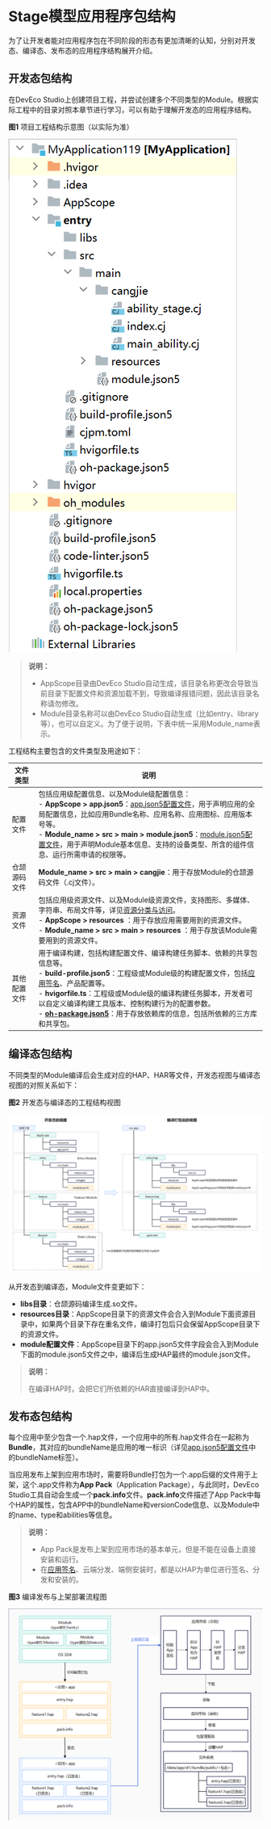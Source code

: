 # Stage模型应用程序包结构

为了让开发者能对应用程序包在不同阶段的形态有更加清晰的认知，分别对开发态、编译态、发布态的应用程序结构展开介绍。

## 开发态包结构

在DevEco Studio上创建项目工程，并尝试创建多个不同类型的Module。根据实际工程中的目录对照本章节进行学习，可以有助于理解开发态的应用程序结构。

**图1** 项目工程结构示意图（以实际为准）

![project](./figures/cangjieProject.png)

> **说明：**
>
> - AppScope目录由DevEco Studio自动生成，该目录名称更改会导致当前目录下配置文件和资源加载不到，导致编译报错问题，因此该目录名称请勿修改。
> - Module目录名称可以由DevEco Studio自动生成（比如entry、library等），也可以自定义。为了便于说明，下表中统一采用Module_name表示。

工程结构主要包含的文件类型及用途如下：

| 文件类型   | 说明 |
|--------|---------------|
| 配置文件   | 包括应用级配置信息、以及Module级配置信息：<br/> - **AppScope &gt; app.json5**：[app.json5配置文件](app-configuration-file.md#app.json5配置文件)，用于声明应用的全局配置信息，比如应用Bundle名称、应用名称、应用图标、应用版本号等。<br/> - **Module_name &gt; src &gt; main &gt; module.json5**：[module.json5配置文件](module-configuration-file.md#module.json5配置文件)，用于声明Module基本信息、支持的设备类型、所含的组件信息、运行所需申请的权限等。 |
| 仓颉源码文件 | **Module_name &gt; src &gt; main &gt; cangjie**：用于存放Module的仓颉源码文件（.cj文件）。 |
| 资源文件   | 包括应用级资源文件、以及Module级资源文件，支持图形、多媒体、字符串、布局文件等，详见[资源分类与访问](../start/ide-resource-categories-and-access.md#资源分类与访问)。<br/> - **AppScope &gt; resources** ：用于存放应用需要用到的资源文件。<br/> - **Module_name &gt; src &gt; main &gt; resources** ：用于存放该Module需要用到的资源文件。                                                                      |
| 其他配置文件 | 用于编译构建，包括构建配置文件、编译构建任务脚本、依赖的共享包信息等。<br/> - **build-profile.json5**：工程级<!--add link-->或Module级<!--add link-->的构建配置文件，包括[应用签名](https://developer.huawei.com/consumer/cn/doc/harmonyos-guides/ide-signing)、产品配置等。 <br/> - **hvigorfile.ts**：工程级或Module级的编译构建任务脚本，开发者可以自定义编译构建工具版本、控制构建行为的配置参数。<br/> - **[oh-package.json5](https://developer.huawei.com/consumer/cn/doc/harmonyos-guides/ide-oh-package-json5)**：用于存放依赖库的信息，包括所依赖的三方库和共享包。 |

## 编译态包结构

不同类型的Module编译后会生成对应的HAP、HAR等文件，开发态视图与编译态视图的对照关系如下：

**图2** 开发态与编译态的工程结构视图

![appView](./figures/appView.png)

从开发态到编译态，Module文件变更如下：

- **libs目录**：仓颉源码编译生成.so文件。
- **resources目录**：AppScope目录下的资源文件会合入到Module下面资源目录中，如果两个目录下存在重名文件，编译打包后只会保留AppScope目录下的资源文件。
- **module配置文件**：AppScope目录下的app.json5文件字段会合入到Module下面的module.json5文件之中，编译后生成HAP最终的module.json文件。

> **说明：**
>
> 在编译HAP时，会把它们所依赖的HAR直接编译到HAP中。

## 发布态包结构

每个应用中至少包含一个.hap文件，一个应用中的所有.hap文件合在一起称为**Bundle**，其对应的bundleName是应用的唯一标识（详见[app.json5配置文件](app-configuration-file.md#app.json5配置文件)中的bundleName标签）。

当应用发布上架到应用市场时，需要将Bundle打包为一个.app后缀的文件用于上架，这个.app文件称为**App Pack**（Application Package），与此同时，DevEco Studio工具自动会生成一个**pack.info**文件。**pack.info**文件描述了App Pack中每个HAP的属性，包含APP中的bundleName和versionCode信息、以及Module中的name、type和abilities等信息。

> **说明：**
>
> - App Pack是发布上架到应用市场的基本单元，但是不能在设备上直接安装和运行。
> - 在[应用签名](https://developer.huawei.com/consumer/cn/doc/harmonyos-guides/ide-signing)、云端分发、端侧安装时，都是以HAP为单位进行签名、分发和安装的。

**图3** 编译发布与上架部署流程图

![hapRelease](./figures/hapRelease.png)
